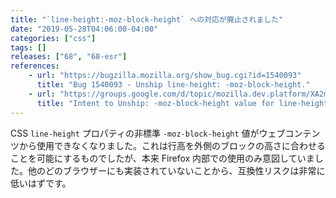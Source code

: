 ```yaml
---
title: "`line-height:-moz-block-height` への対応が廃止されました"
date: "2019-05-28T04:06:00-04:00"
categories: ["css"]
tags: []
releases: ["68", "68-esr"]
references:
    - url: "https://bugzilla.mozilla.org/show_bug.cgi?id=1540093"
      title: "Bug 1540093 - Unship line-height: -moz-block-height."
    - url: "https://groups.google.com/d/topic/mozilla.dev.platform/XA2mqBeNrk4/discussion"
      title: "Intent to Unship: -moz-block-height value for line-height"
---
```

CSS `line-height` プロパティの非標準 `-moz-block-height` 値がウェブコンテンツから使用できなくなりました。これは行高を外側のブロックの高さに合わせることを可能にするものでしたが、本来 Firefox 内部での使用のみ意図していました。他のどのブラウザーにも実装されていないことから、互換性リスクは非常に低いはずです。
